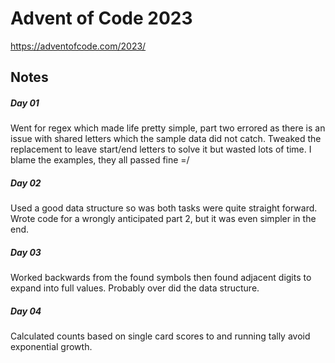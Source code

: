 # Advent of Code 2023

https://adventofcode.com/2023/

## Notes

##### Day 01

Went for regex which made life pretty simple, part two errored as there is an issue with shared letters which the sample data did not catch. Tweaked the replacement to leave start/end letters to solve it but wasted lots of time. I blame the examples, they all passed fine =/

##### Day 02

Used a good data structure so was both tasks were quite straight forward. Wrote code for a wrongly anticipated part 2, but it was even simpler in the end.

##### Day 03

Worked backwards from the found symbols then found adjacent digits to expand into full values. Probably over did the data structure.

##### Day 04

Calculated counts based on single card scores to and running tally avoid exponential growth.
